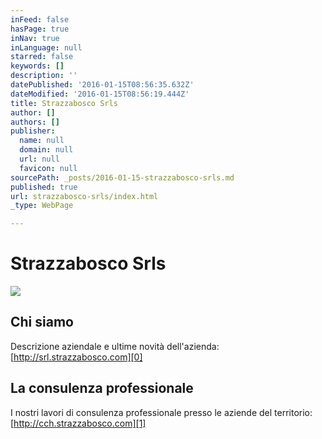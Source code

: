 ```yaml
---
inFeed: false
hasPage: true
inNav: true
inLanguage: null
starred: false
keywords: []
description: ''
datePublished: '2016-01-15T08:56:35.632Z'
dateModified: '2016-01-15T08:56:19.444Z'
title: Strazzabosco Srls
author: []
authors: []
publisher:
  name: null
  domain: null
  url: null
  favicon: null
sourcePath: _posts/2016-01-15-strazzabosco-srls.md
published: true
url: strazzabosco-srls/index.html
_type: WebPage

---
```

# Strazzabosco Srls
![](https://the-grid-user-content.s3-us-west-2.amazonaws.com/9c9f1ff7-9cde-41e3-9d8a-9667757e2588.png)

## Chi siamo

Descrizione aziendale e ultime novità dell'azienda: [http://srl.strazzabosco.com][0]

## La consulenza professionale

I nostri lavori di consulenza professionale presso le aziende del territorio: [http://cch.strazzabosco.com][1]

[0]: http://srl.strazzabosco.com/
[1]: http://cch.strazzabosco.com/